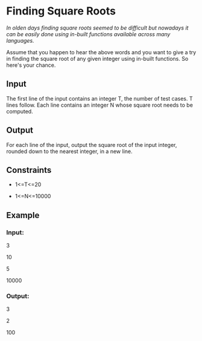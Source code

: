 # Finding Square Roots

*In olden days finding square roots seemed to be difficult but 
nowadays it can be easily done using in-built functions available across many languages.*

Assume that you happen to hear the above words and you want to give a try in 
finding the square root of any given integer using in-built functions. So here's your chance.

## Input

The first line of the input contains an integer T, the number of test cases. 
T lines follow. Each line contains an integer N whose square root needs to be computed.

## Output

For each line of the input, output the square root of 
the input integer, rounded down to the nearest integer, in a new line.

## Constraints

- 1<=T<=20 

- 1<=N<=10000 

## Example

### Input:

3

10

5

10000

### Output:

3

2

100
